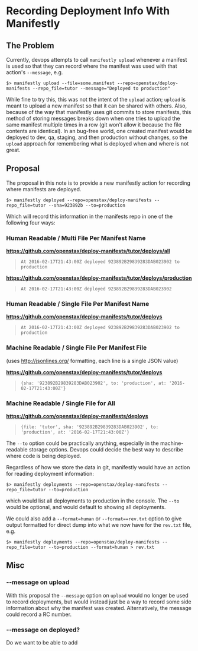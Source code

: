 # Recording Deployment Info With Manifestly

## The Problem

Currently, devops attempts to call `manifestly upload` whenever a manifest is used so that they can record where the manifest was used with that action's `--message`, e.g.

```
$> manifestly upload --file=some.manifest --repo=openstax/deploy-manifests --repo_file=tutor --message="Deployed to production"
```

While fine to try this, this was not the intent of the `upload` action; `upload` is meant to upload a new manifest so that it can be shared with others.  Also, because of the way that manifestly uses git commits to store manifests, this method of storing messages breaks down when one tries to upload the same manifest multiple times in a row (git won't allow it because the file contents are identical).  In an bug-free world, one created manifest would be deployed to dev, qa, staging, and then production without changes, so the `upload` approach for remembering what is deployed when and where is not great.

## Proposal

The proposal in this note is to provide a new manifestly action for recording where manifests are deployed.

```
$> manifestly deployed --repo=openstax/deploy-manifests --repo_file=tutor --sha=923892b --to=production
```

Which will record this information in the manifests repo in one of the following four ways:

### Human Readable / Multi File Per Manifest Name

**https://github.com/openstax/deploy-manifests/tutor/deploys/all**
> `At 2016-02-17T21:43:00Z deployed 923892B29839283DAB023902 to production`

**https://github.com/openstax/deploy-manifests/tutor/deploys/production**
> `At 2016-02-17T21:43:00Z deployed 923892B29839283DAB023902`

### Human Readable / Single File Per Manifest Name

**https://github.com/openstax/deploy-manifests/tutor/deploys**
> `At 2016-02-17T21:43:00Z deployed 923892B29839283DAB023902 to production`

### Machine Readable / Single File Per Manifest File

(uses http://jsonlines.org/ formatting, each line is a single JSON value)

**https://github.com/openstax/deploy-manifests/tutor/deploys**
> `{sha: '923892B29839283DAB023902', to: 'production', at: '2016-02-17T21:43:00Z'}`

### Machine Readable / Single File for All

**https://github.com/openstax/deploy-manifests/deploys**
> `{file: 'tutor', sha: '923892B29839283DAB023902', to: 'production', at: '2016-02-17T21:43:00Z'}`

The `--to` option could be practically anything, especially in the machine-readable storage options.  Devops could decide the best way to describe where code is being deployed.

Regardless of how we store the data in git, manifestly would have an action for reading deployment information:

```
$> manifestly deployments --repo=openstax/deploy-manifests --repo_file=tutor --to=production
```

which would list all deployments to production in the console.  The `--to` would be optional, and would default to showing all deployments.

We could also add a `--format=human` or `--format==rev.txt` option to give output formatted for direct dump into what we now have for the `rev.txt` file, e.g.

```
$> manifestly deployments --repo=openstax/deploy-manifests --repo_file=tutor --to=production --format=human > rev.txt
```

## Misc

### --message on upload

With this proposal the `--message` option on `upload` would no longer be used to record deployments, but would instead just be a way to record some side information about why the manifest was created.  Alternatively, the message could record a RC number.

### --message on deployed?

Do we want to be able to add
